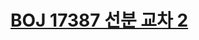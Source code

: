 # [BOJ 17387 선분 교차 2](https://www.acmicpc.net/problem/17387)
<!--tags: case work, geom, line segment intersection check-->
